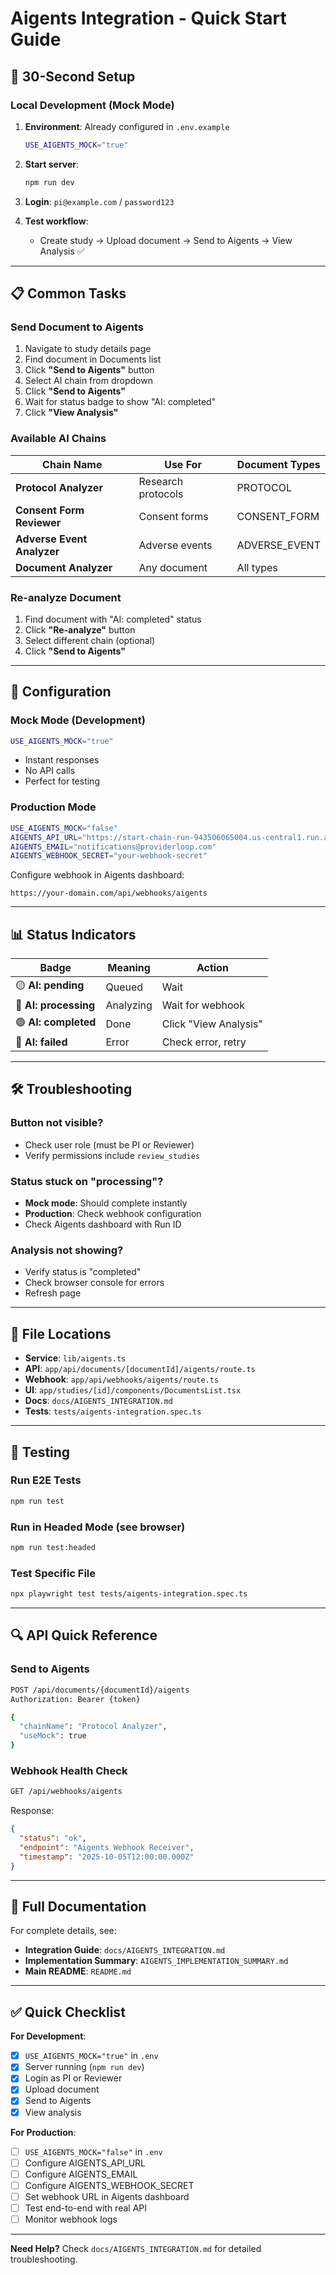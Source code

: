 # Aigents Integration - Quick Start Guide

## 🚀 30-Second Setup

### Local Development (Mock Mode)

1. **Environment**: Already configured in `.env.example`
   ```bash
   USE_AIGENTS_MOCK="true"
   ```

2. **Start server**:
   ```bash
   npm run dev
   ```

3. **Login**: `pi@example.com` / `password123`

4. **Test workflow**:
   - Create study → Upload document → Send to Aigents → View Analysis ✅

---

## 📋 Common Tasks

### Send Document to Aigents

1. Navigate to study details page
2. Find document in Documents list
3. Click **"Send to Aigents"** button
4. Select AI chain from dropdown
5. Click **"Send to Aigents"**
6. Wait for status badge to show "AI: completed"
7. Click **"View Analysis"**

### Available AI Chains

| Chain Name | Use For | Document Types |
|------------|---------|----------------|
| **Protocol Analyzer** | Research protocols | PROTOCOL |
| **Consent Form Reviewer** | Consent forms | CONSENT_FORM |
| **Adverse Event Analyzer** | Adverse events | ADVERSE_EVENT |
| **Document Analyzer** | Any document | All types |

### Re-analyze Document

1. Find document with "AI: completed" status
2. Click **"Re-analyze"** button
3. Select different chain (optional)
4. Click **"Send to Aigents"**

---

## 🔧 Configuration

### Mock Mode (Development)
```bash
USE_AIGENTS_MOCK="true"
```
- Instant responses
- No API calls
- Perfect for testing

### Production Mode
```bash
USE_AIGENTS_MOCK="false"
AIGENTS_API_URL="https://start-chain-run-943506065004.us-central1.run.app"
AIGENTS_EMAIL="notifications@providerloop.com"
AIGENTS_WEBHOOK_SECRET="your-webhook-secret"
```

Configure webhook in Aigents dashboard:
```
https://your-domain.com/api/webhooks/aigents
```

---

## 📊 Status Indicators

| Badge | Meaning | Action |
|-------|---------|--------|
| 🟡 **AI: pending** | Queued | Wait |
| 🔵 **AI: processing** | Analyzing | Wait for webhook |
| 🟢 **AI: completed** | Done | Click "View Analysis" |
| 🔴 **AI: failed** | Error | Check error, retry |

---

## 🛠️ Troubleshooting

### Button not visible?
- Check user role (must be PI or Reviewer)
- Verify permissions include `review_studies`

### Status stuck on "processing"?
- **Mock mode**: Should complete instantly
- **Production**: Check webhook configuration
- Check Aigents dashboard with Run ID

### Analysis not showing?
- Verify status is "completed"
- Check browser console for errors
- Refresh page

---

## 📁 File Locations

- **Service**: `lib/aigents.ts`
- **API**: `app/api/documents/[documentId]/aigents/route.ts`
- **Webhook**: `app/api/webhooks/aigents/route.ts`
- **UI**: `app/studies/[id]/components/DocumentsList.tsx`
- **Docs**: `docs/AIGENTS_INTEGRATION.md`
- **Tests**: `tests/aigents-integration.spec.ts`

---

## 🧪 Testing

### Run E2E Tests
```bash
npm run test
```

### Run in Headed Mode (see browser)
```bash
npm run test:headed
```

### Test Specific File
```bash
npx playwright test tests/aigents-integration.spec.ts
```

---

## 🔍 API Quick Reference

### Send to Aigents
```bash
POST /api/documents/{documentId}/aigents
Authorization: Bearer {token}

{
  "chainName": "Protocol Analyzer",
  "useMock": true
}
```

### Webhook Health Check
```bash
GET /api/webhooks/aigents
```

Response:
```json
{
  "status": "ok",
  "endpoint": "Aigents Webhook Receiver",
  "timestamp": "2025-10-05T12:00:00.000Z"
}
```

---

## 📖 Full Documentation

For complete details, see:
- **Integration Guide**: `docs/AIGENTS_INTEGRATION.md`
- **Implementation Summary**: `AIGENTS_IMPLEMENTATION_SUMMARY.md`
- **Main README**: `README.md`

---

## ✅ Quick Checklist

**For Development**:
- [x] `USE_AIGENTS_MOCK="true"` in `.env`
- [x] Server running (`npm run dev`)
- [x] Login as PI or Reviewer
- [x] Upload document
- [x] Send to Aigents
- [x] View analysis

**For Production**:
- [ ] `USE_AIGENTS_MOCK="false"` in `.env`
- [ ] Configure AIGENTS_API_URL
- [ ] Configure AIGENTS_EMAIL
- [ ] Configure AIGENTS_WEBHOOK_SECRET
- [ ] Set webhook URL in Aigents dashboard
- [ ] Test end-to-end with real API
- [ ] Monitor webhook logs

---

**Need Help?** Check `docs/AIGENTS_INTEGRATION.md` for detailed troubleshooting.
